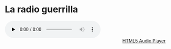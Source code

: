 # La radio guerrilla


<audio controls autoplay preload="none" style=" width:300px;">
	<source src="http://giss.tv:8000/guerrillaradio.ogg" type="audio/ogg">
	Your browser does not support the audio element.
</audio><br />
<a href="http://scriptgenerator.net/really-simple-embed-audio-player-script/" title="Generate here your HTML5 audio player" style="text-align: right;display: block">HTML5 Audio Player</a> 
